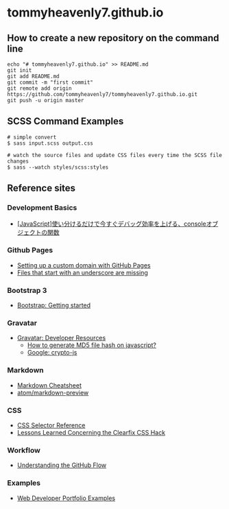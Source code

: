 # tommyheavenly7.github.io


## How to create a new repository on the command line
```
echo "# tommyheavenly7.github.io" >> README.md
git init
git add README.md
git commit -m "first commit"
git remote add origin https://github.com/tommyheavenly7/tommyheavenly7.github.io.git
git push -u origin master
```

## SCSS Command Examples
```
# simple convert
$ sass input.scss output.css

# watch the source files and update CSS files every time the SCSS file changes
$ sass --watch styles/scss:styles
```


## Reference sites

### Development Basics
  - [[JavaScript]使い分けるだけで今すぐデバッグ効率を上げる、consoleオブジェクトの関数](http://qiita.com/kashira2339/items/874f95aaaa59f4a17d3d)

### Github Pages
  - [Setting up a custom domain with GitHub Pages](https://help.github.com/articles/setting-up-a-custom-domain-with-github-pages/)
  - [Files that start with an underscore are missing](https://help.github.com/articles/files-that-start-with-an-underscore-are-missing/)

### Bootstrap 3
  - [Bootstrap: Getting started](http://getbootstrap.com/getting-started/)

### Gravatar
  - [Gravatar: Developer Resources](http://en.gravatar.com/site/implement/)
    + [How to generate MD5 file hash on javascript?](http://stackoverflow.com/questions/14733374/how-to-generate-md5-file-hash-on-javascript)
    + [Google: crypto-js](https://code.google.com/p/crypto-js/#MD5)

### Markdown
  - [Markdown Cheatsheet](https://github.com/adam-p/markdown-here/wiki/Markdown-Cheatsheet)
  - [atom/markdown-preview](https://github.com/atom/markdown-preview)

### CSS
  - [CSS Selector Reference](http://www.w3schools.com/cssref/css_selectors.asp)
  - [Lessons Learned Concerning the Clearfix CSS Hack](https://perishablepress.com/lessons-learned-concerning-the-clearfix-css-hack/)

### Workflow
  - [Understanding the GitHub Flow](https://guides.github.com/introduction/flow/)

### Examples
  - [Web Developer Portfolio Examples](http://www.barryclark.co/portfolio-examples/)
